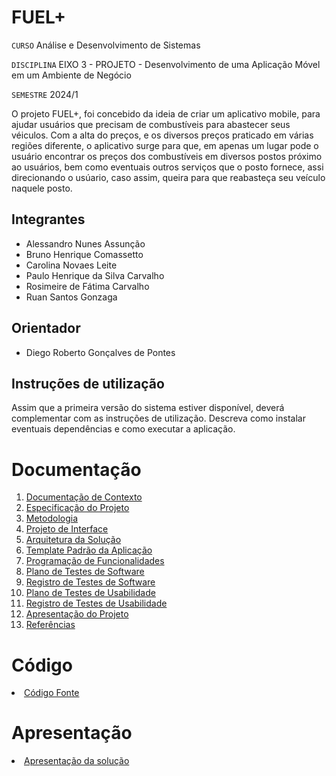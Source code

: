 # FUEL+

`CURSO` Análise e Desenvolvimento de Sistemas


`DISCIPLINA` EIXO 3 - PROJETO - Desenvolvimento de uma Aplicação Móvel em um Ambiente de Negócio


`SEMESTRE` 2024/1

O projeto FUEL+, foi concebido da ideia de criar um aplicativo mobile, para ajudar usuários que precisam de combustíveis para abastecer seus véiculos. Com a alta do preços, e os diversos preços praticado em várias regiões diferente, o aplicativo surge para que, em apenas um lugar pode o usuário encontrar os preços dos combustíveis em diversos postos próximo ao usuários, bem como eventuais outros serviços que o posto fornece, assi direcionando o usúario, caso assim, queira para que reabasteça seu veículo naquele posto.

## Integrantes
* Alessandro Nunes Assunção
* Bruno Henrique Comassetto 
* Carolina Novaes Leite
* Paulo Henrique da Silva Carvalho
* Rosimeire de Fátima Carvalho
* Ruan Santos Gonzaga

## Orientador

* Diego Roberto Gonçalves de Pontes

## Instruções de utilização

Assim que a primeira versão do sistema estiver disponível, deverá complementar com as instruções de utilização. Descreva como instalar eventuais dependências e como executar a aplicação.

# Documentação

<ol>
<li><a href="docs/01-Documentação de Contexto.md"> Documentação de Contexto</a></li>
<li><a href="docs/02-Especificação do Projeto.md"> Especificação do Projeto</a></li>
<li><a href="docs/03-Metodologia.md"> Metodologia</a></li>
<li><a href="docs/04-Projeto de Interface.md"> Projeto de Interface</a></li>
<li><a href="docs/05-Arquitetura da Solução.md"> Arquitetura da Solução</a></li>
<li><a href="docs/06-Template Padrão da Aplicação.md"> Template Padrão da Aplicação</a></li>
<li><a href="docs/07-Programação de Funcionalidades.md"> Programação de Funcionalidades</a></li>
<li><a href="docs/08-Plano de Testes de Software.md"> Plano de Testes de Software</a></li>
<li><a href="docs/09-Registro de Testes de Software.md"> Registro de Testes de Software</a></li>
<li><a href="docs/10-Plano de Testes de Usabilidade.md"> Plano de Testes de Usabilidade</a></li>
<li><a href="docs/11-Registro de Testes de Usabilidade.md"> Registro de Testes de Usabilidade</a></li>
<li><a href="docs/12-Apresentação do Projeto.md"> Apresentação do Projeto</a></li>
<li><a href="docs/13-Referências.md"> Referências</a></li>
</ol>

# Código

<li><a href="src/README.md"> Código Fonte</a></li>

# Apresentação

<li><a href="presentation/README.md"> Apresentação da solução</a></li>
